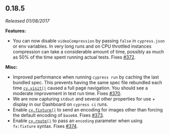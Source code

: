 ## 0.18.5

_Released 01/08/2017_

**Features:**

- You can now disable `videoCompression` by passing `false` in `cypress.json` or env variables. In very long runs and on CPU throttled instances compression can take a considerable amount of time, possibly as much as 50% of the time spent running actual tests. Fixes [#372](https://github.com/cypress-io/cypress/issues/372).

**Misc:**

- Improved performance when running `cypress run` by caching the last bundled spec. This prevents having the same spec file rebundled each time [`cy.visit()`](/api/commands/visit) caused a full page navigation. You should see a moderate improvement in test run time. Fixes [#370](https://github.com/cypress-io/cypress/issues/370).
- We are now capturing `stdout` and several other properties for use + display in our Dashboard on `cypress ci` runs.
- Enable [`cy.fixture()`](/api/commands/fixture) to send an encoding for images other than forcing the default encoding of `base64`. Fixes [#373](https://github.com/cypress-io/cypress/issues/373).
- Enable [`cy.route()`](/api/commands/route) to pass an `encoding` parameter when using `fx:fixture` syntax. Fixes [#374](https://github.com/cypress-io/cypress/issues/374).
